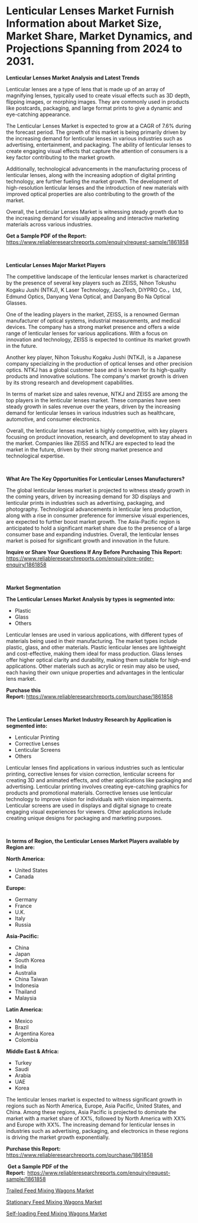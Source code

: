 <p><h1>Lenticular Lenses Market Furnish Information about Market Size, Market Share, Market Dynamics, and Projections Spanning from 2024 to 2031.</h1></p><p><strong>Lenticular Lenses Market Analysis and Latest Trends</strong></p>
<p><p>Lenticular lenses are a type of lens that is made up of an array of magnifying lenses, typically used to create visual effects such as 3D depth, flipping images, or morphing images. They are commonly used in products like postcards, packaging, and large format prints to give a dynamic and eye-catching appearance.</p><p>The Lenticular Lenses Market is expected to grow at a CAGR of 7.6% during the forecast period. The growth of this market is being primarily driven by the increasing demand for lenticular lenses in various industries such as advertising, entertainment, and packaging. The ability of lenticular lenses to create engaging visual effects that capture the attention of consumers is a key factor contributing to the market growth.</p><p>Additionally, technological advancements in the manufacturing process of lenticular lenses, along with the increasing adoption of digital printing technology, are further fueling the market growth. The development of high-resolution lenticular lenses and the introduction of new materials with improved optical properties are also contributing to the growth of the market.</p><p>Overall, the Lenticular Lenses Market is witnessing steady growth due to the increasing demand for visually appealing and interactive marketing materials across various industries.</p></p>
<p><strong>Get a Sample PDF of the Report:&nbsp;</strong> <a href="https://www.reliableresearchreports.com/enquiry/request-sample/1861858">https://www.reliableresearchreports.com/enquiry/request-sample/1861858</a></p>
<p>&nbsp;</p>
<p><strong>Lenticular Lenses Major Market Players</strong></p>
<p><p>The competitive landscape of the lenticular lenses market is characterized by the presence of several key players such as ZEISS, Nihon Tokushu Kogaku Jushi (NTKJ), K Laser Technology, JacoTech, DiYPRO Co.，Ltd, Edmund Optics, Danyang Vena Optical, and Danyang Bo Na Optical Glasses. </p><p>One of the leading players in the market, ZEISS, is a renowned German manufacturer of optical systems, industrial measurements, and medical devices. The company has a strong market presence and offers a wide range of lenticular lenses for various applications. With a focus on innovation and technology, ZEISS is expected to continue its market growth in the future.</p><p>Another key player, Nihon Tokushu Kogaku Jushi (NTKJ), is a Japanese company specializing in the production of optical lenses and other precision optics. NTKJ has a global customer base and is known for its high-quality products and innovative solutions. The company's market growth is driven by its strong research and development capabilities.</p><p>In terms of market size and sales revenue, NTKJ and ZEISS are among the top players in the lenticular lenses market. These companies have seen steady growth in sales revenue over the years, driven by the increasing demand for lenticular lenses in various industries such as healthcare, automotive, and consumer electronics.</p><p>Overall, the lenticular lenses market is highly competitive, with key players focusing on product innovation, research, and development to stay ahead in the market. Companies like ZEISS and NTKJ are expected to lead the market in the future, driven by their strong market presence and technological expertise.</p></p>
<p>&nbsp;</p>
<p><strong>What Are The Key Opportunities For Lenticular Lenses Manufacturers?</strong></p>
<p><p>The global lenticular lenses market is projected to witness steady growth in the coming years, driven by increasing demand for 3D displays and lenticular prints in industries such as advertising, packaging, and photography. Technological advancements in lenticular lens production, along with a rise in consumer preference for immersive visual experiences, are expected to further boost market growth. The Asia-Pacific region is anticipated to hold a significant market share due to the presence of a large consumer base and expanding industries. Overall, the lenticular lenses market is poised for significant growth and innovation in the future.</p></p>
<p><strong>Inquire or Share Your Questions If Any Before Purchasing This Report:</strong> <a href="https://www.reliableresearchreports.com/enquiry/pre-order-enquiry/1861858">https://www.reliableresearchreports.com/enquiry/pre-order-enquiry/1861858</a></p>
<p>&nbsp;</p>
<p><strong>Market Segmentation</strong></p>
<p><strong>The Lenticular Lenses Market Analysis by types is segmented into:</strong></p>
<p><ul><li>Plastic</li><li>Glass</li><li>Others</li></ul></p>
<p><p>Lenticular lenses are used in various applications, with different types of materials being used in their manufacturing. The market types include plastic, glass, and other materials. Plastic lenticular lenses are lightweight and cost-effective, making them ideal for mass production. Glass lenses offer higher optical clarity and durability, making them suitable for high-end applications. Other materials such as acrylic or resin may also be used, each having their own unique properties and advantages in the lenticular lens market.</p></p>
<p><strong>Purchase this Report:&nbsp;</strong><a href="https://www.reliableresearchreports.com/purchase/1861858">https://www.reliableresearchreports.com/purchase/1861858</a></p>
<p>&nbsp;</p>
<p><strong>The Lenticular Lenses Market Industry Research by Application is segmented into:</strong></p>
<p><ul><li>Lenticular Printing</li><li>Corrective Lenses</li><li>Lenticular Screens</li><li>Others</li></ul></p>
<p><p>Lenticular lenses find applications in various industries such as lenticular printing, corrective lenses for vision correction, lenticular screens for creating 3D and animated effects, and other applications like packaging and advertising. Lenticular printing involves creating eye-catching graphics for products and promotional materials. Corrective lenses use lenticular technology to improve vision for individuals with vision impairments. Lenticular screens are used in displays and digital signage to create engaging visual experiences for viewers. Other applications include creating unique designs for packaging and marketing purposes.</p></p>
<p>&nbsp;</p>
<p><strong>In terms of Region, the Lenticular Lenses Market Players available by Region are:</strong></p>
<p>
    <p> <strong> North America: </strong>
        <ul>
            <li>United States</li>
            <li>Canada</li>
        </ul>
        </p> 
    <p> <strong> Europe: </strong>
        <ul>
            <li>Germany</li>
            <li>France</li>
            <li>U.K.</li>
            <li>Italy</li>
            <li>Russia</li>
        </ul>
        </p> 
    <p> <strong> Asia-Pacific: </strong>
        <ul>
            <li>China</li>
            <li>Japan</li>
            <li>South Korea</li>
            <li>India</li>
            <li>Australia</li>
            <li>China Taiwan</li>
            <li>Indonesia</li>
            <li>Thailand</li>
            <li>Malaysia</li>
        </ul>
        </p> 
    <p> <strong> Latin America: </strong>
        <ul>
            <li>Mexico</li>
            <li>Brazil</li>
            <li>Argentina Korea</li>
            <li>Colombia</li>
        </ul>
        </p> 
    <p> <strong> Middle East & Africa: </strong>
        <ul>
            <li>Turkey</li>
            <li>Saudi</li>
            <li>Arabia</li>
            <li>UAE</li>
            <li>Korea</li>
        </ul>
    </p>
    </p>
<p><p>The lenticular lenses market is expected to witness significant growth in regions such as North America, Europe, Asia Pacific, United States, and China. Among these regions, Asia Pacific is projected to dominate the market with a market share of XX%, followed by North America with XX% and Europe with XX%. The increasing demand for lenticular lenses in industries such as advertising, packaging, and electronics in these regions is driving the market growth exponentially.</p></p>
<p><strong>Purchase this Report: </strong><a href="https://www.reliableresearchreports.com/purchase/1861858">https://www.reliableresearchreports.com/purchase/1861858</a></p>
<p>&nbsp;<strong>Get a Sample PDF of the Report:&nbsp;&nbsp;</strong><a href="https://www.reliableresearchreports.com/enquiry/request-sample/1861858">https://www.reliableresearchreports.com/enquiry/request-sample/1861858</a></p>
<p><strong></strong></p>
<p><p><a href="https://view.publitas.com/reportprime-1/trailed-feed-mixing-wagons-market-dynamics-2023-2030-also-about-its-market-trends-projections-and-opportunities/">Trailed Feed Mixing Wagons Market</a></p><p><a href="https://view.publitas.com/reportprime-1/stationary-feed-mixing-wagons-market-size-evaluating-its-market-trends-growth-and-projections-2023-2030/">Stationary Feed Mixing Wagons Market</a></p><p><a href="https://view.publitas.com/reportprime-1/self-loading-feed-mixing-wagons-market-size-global-industry-overview-market-segmentation-and-forecast-2023-to-2030/">Self-loading Feed Mixing Wagons Market</a></p></p>